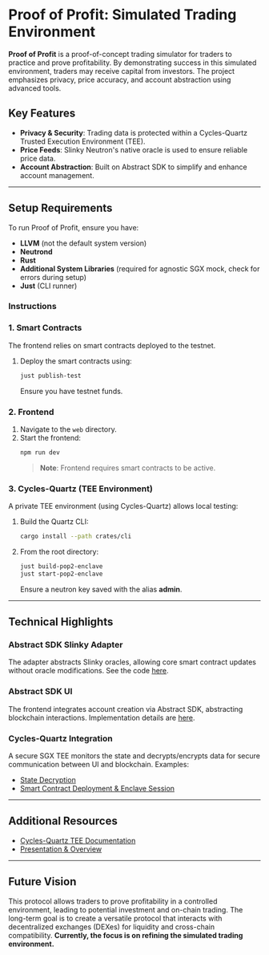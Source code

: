 # Proof of Profit: Simulated Trading Environment

**Proof of Profit** is a proof-of-concept trading simulator for traders to practice and prove profitability. By demonstrating success in this simulated environment, traders may receive capital from investors. The project emphasizes privacy, price accuracy, and account abstraction using advanced tools.

## Key Features
- **Privacy & Security**: Trading data is protected within a Cycles-Quartz Trusted Execution Environment (TEE).
- **Price Feeds**: Slinky Neutron's native oracle is used to ensure reliable price data.
- **Account Abstraction**: Built on Abstract SDK to simplify and enhance account management.

---

## Setup Requirements
To run Proof of Profit, ensure you have:
- **LLVM** (not the default system version)
- **Neutrond**
- **Rust**
- **Additional System Libraries** (required for agnostic SGX mock, check for errors during setup)
- **Just** (CLI runner)

### Instructions

### 1. Smart Contracts
The frontend relies on smart contracts deployed to the testnet.
1. Deploy the smart contracts using:
   ```bash
   just publish-test
   ```
   Ensure you have testnet funds.

### 2. Frontend
1. Navigate to the `web` directory.
2. Start the frontend:
   ```bash
   npm run dev
   ```
   > **Note**: Frontend requires smart contracts to be active.

### 3. Cycles-Quartz (TEE Environment)
A private TEE environment (using Cycles-Quartz) allows local testing:
1. Build the Quartz CLI:
   ```bash
   cargo install --path crates/cli
   ```
2. From the root directory:
   ```bash
   just build-pop2-enclave
   just start-pop2-enclave
   ```
   Ensure a neutron key saved with the alias **admin**.

---

## Technical Highlights

### Abstract SDK Slinky Adapter
The adapter abstracts Slinky oracles, allowing core smart contract updates without oracle modifications. See the code [here](https://github.com/femimarket/popapp/blob/main/contracts/slinky/src/handlers/query.rs#L34-L49).

### Abstract SDK UI
The frontend integrates account creation via Abstract SDK, abstracting blockchain interactions. Implementation details are [here](https://github.com/femimarket/popapp/blob/main/web/apps/webapp/src/app/page.tsx#L88-L111).

### Cycles-Quartz Integration
A secure SGX TEE monitors the state and decrypts/encrypts data for secure communication between UI and blockchain. Examples:
- [State Decryption](https://github.com/femimarket/popapp/blob/main/cycles-quartz/examples/pop2-example/enclave/src/transfers_server.rs#L304-L333)
- [Smart Contract Deployment & Enclave Session](https://github.com/femimarket/popapp/blob/main/deploy-pop2-enclave.sh)

---

## Additional Resources
- [Cycles-Quartz TEE Documentation](https://github.com/informalsystems/cycles-quartz/blob/v0.1.0/docs/getting_started.md)
- [Presentation & Overview](https://www.canva.com/design/DAGUv1bYZxc/I5YzXyy12cMWg-GFGsDdIw/view?utm_content=DAGUv1bYZxc&utm_campaign=designshare&utm_medium=link&utm_source=editor)

---

## Future Vision
This protocol allows traders to prove profitability in a controlled environment, leading to potential investment and on-chain trading. The long-term goal is to create a versatile protocol that interacts with decentralized exchanges (DEXes) for liquidity and cross-chain compatibility. **Currently, the focus is on refining the simulated trading environment.**

